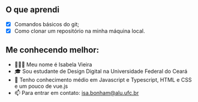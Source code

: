 ## O que aprendi 

- [x] Comandos básicos do git;
- [x] Como clonar um repositório na minha máquina local.

## Me conhecendo melhor:
- 👩🏾‍💻 Meu nome é Isabela Vieira
- 🎓 Sou estudante de Design Digital na Universidade Federal do Ceará
- 🧠 Tenho conhecimento médio em Javascript e Typescript, HTML e CSS e um pouco de vue.js
- 📫 Para entrar em contato: isa.bonham@alu.ufc.br